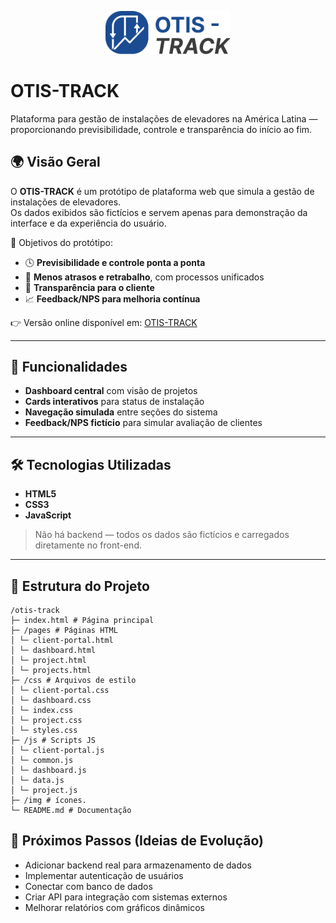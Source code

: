 <p align="center">
  <img src="/img/logo-readme.png" alt="OTIS-TRACK Logo" width="200"/>
</p>

# OTIS-TRACK

Plataforma para gestão de instalações de elevadores na América Latina — proporcionando previsibilidade, controle e transparência do início ao fim.

## 🌍 Visão Geral

O **OTIS-TRACK** é um protótipo de plataforma web que simula a gestão de instalações de elevadores.  
Os dados exibidos são fictícios e servem apenas para demonstração da interface e da experiência do usuário.  

🔑 Objetivos do protótipo:
- 🕓 **Previsibilidade e controle ponta a ponta**  
- 🔄 **Menos atrasos e retrabalho**, com processos unificados  
- 👥 **Transparência para o cliente**  
- 📈 **Feedback/NPS para melhoria contínua**  

👉 Versão online disponível em: [OTIS-TRACK](https://ottis-track.vercel.app/)  

---

## 🚀 Funcionalidades

- **Dashboard central** com visão de projetos  
- **Cards interativos** para status de instalação
- **Navegação simulada** entre seções do sistema  
- **Feedback/NPS fictício** para simular avaliação de clientes  

---

## 🛠️ Tecnologias Utilizadas

- **HTML5**  
- **CSS3** 
- **JavaScript**

> Não há backend — todos os dados são fictícios e carregados diretamente no front-end.  

---

## 📂 Estrutura do Projeto

```
/otis-track
├─ index.html # Página principal
├─ /pages # Páginas HTML
│ └─ client-portal.html
│ └─ dashboard.html
│ └─ project.html
│ └─ projects.html
├─ /css # Arquivos de estilo
│ └─ client-portal.css
│ └─ dashboard.css
│ └─ index.css
│ └─ project.css
│ └─ styles.css
├─ /js # Scripts JS
│ └─ client-portal.js
│ └─ common.js
│ └─ dashboard.js
│ └─ data.js
│ └─ project.js
├─ /img # ícones.
└─ README.md # Documentação
```

## 📌 Próximos Passos (Ideias de Evolução)
- Adicionar backend real para armazenamento de dados
- Implementar autenticação de usuários
- Conectar com banco de dados
- Criar API para integração com sistemas externos
- Melhorar relatórios com gráficos dinâmicos
